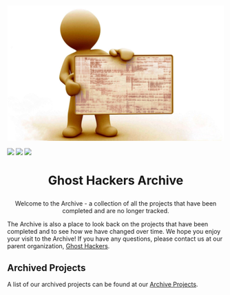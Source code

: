 <picture align="center"><img src="/profile/Inv Ghost Hackers.jpg" style="max-width: 100%;" /></picture>

<img src="https://img.shields.io/badge/Archives-1-blue?style=plastic" /> <img src="https://img.shields.io/badge/Admin-1-red?style=plastic" /> <img src="https://img.shields.io/badge/Maintainers-0-orange?style=plastic" />

# <p align="center">Ghost Hackers Archive</p>
<p align="center">Welcome to the Archive - a collection of all the projects that have been completed and are no longer tracked.</p>

The Archive is also a place to look back on the projects that have been completed and to see how we have changed over time. We hope you enjoy your visit to the Archive! If you have any questions, please contact us at our parent organization, [Ghost Hackers](https://github.com/Ghost-Hackers).

## Archived Projects
A list of our archived projects can be found at our [Archive Projects](https://github.com/Ghost-Hackers-Archive/repositories).
